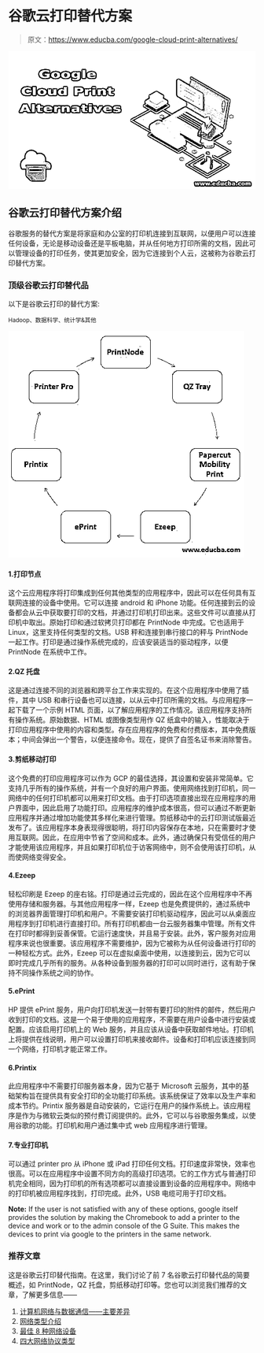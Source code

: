 # 谷歌云打印替代方案

> 原文：<https://www.educba.com/google-cloud-print-alternatives/>

![Google Cloud Print Alternatives](img/0fd008e2d2f4b25ed268a94b47364fc8.png)



## 谷歌云打印替代方案介绍

谷歌服务的替代方案是将家庭和办公室的打印机连接到互联网，以便用户可以连接任何设备，无论是移动设备还是平板电脑，并从任何地方打印所需的文档，因此可以管理设备的打印任务，使其更加安全，因为它连接到个人云，这被称为谷歌云打印替代方案。

### 顶级谷歌云打印替代品

以下是谷歌云打印的替代方案:

<small>Hadoop、数据科学、统计学&其他</small>

![Top Google Cloud Print Alternatives](img/351608ce18a5b49e0b883ba88ee0569d.png)



#### 1.打印节点

这个云应用程序将打印集成到任何其他类型的应用程序中，因此可以在任何具有互联网连接的设备中使用。它可以连接 android 和 iPhone 功能。任何连接到云的设备都会从云中获取要打印的文档，并通过打印机打印出来。这些文件可以直接从打印机中取出。原始打印和通过软拷贝打印都在 PrintNode 中完成。它也适用于 Linux，这里支持任何类型的文档。USB 秤和连接到串行接口的秤与 PrintNode 一起工作。打印是通过操作系统完成的，应该安装适当的驱动程序，以便 PrintNode 在系统中工作。

#### 2.QZ 托盘

这是通过连接不同的浏览器和跨平台工作来实现的。在这个应用程序中使用了插件，其中 USB 和串行设备也可以连接，以从云中打印所需的文档。与应用程序一起下载了一个示例 HTML 页面，以了解应用程序的工作情况。该应用程序支持所有操作系统。原始数据、HTML 或图像类型用作 QZ 纸盒中的输入，性能取决于打印应用程序中使用的内容和类型。存在应用程序的免费和付费版本，其中免费版本；中间会弹出一个警告，以便连接命令。现在，提供了自签名证书来消除警告。

#### 3.剪纸移动打印

这个免费的打印应用程序可以作为 GCP 的最佳选择，其设置和安装非常简单。它支持几乎所有的操作系统，并有一个良好的用户界面。使用网络找到打印机，同一网络中的任何打印机都可以用来打印文档。由于打印选项直接出现在应用程序的用户界面中，因此启用了功能打印。应用程序的维护成本很高，但可以通过不断更新应用程序并通过增加功能使其多样化来进行管理。剪纸移动中的云打印测试版最近发布了。该应用程序本身表现得很聪明，将打印内容保存在本地，只在需要时才使用互联网。因此，在应用中节省了空间和成本。此外，通过确保只有受信任的用户才能使用该应用程序，并且如果打印机位于访客网络中，则不会使用该打印机，从而使网络变得安全。

#### 4.Ezeep

轻松印刷是 Ezeep 的座右铭。打印是通过云完成的，因此在这个应用程序中不再使用存储和服务器。与其他应用程序一样，Ezeep 也是免费提供的，通过系统中的浏览器界面管理打印机和用户。不需要安装打印机驱动程序，因此可以从桌面应用程序到打印机进行直接打印。所有打印机都由一台云服务器集中管理。所有文件在打印时都得到妥善保管。它运行速度快，并且易于安装。此外，客户服务对应用程序来说也很重要。该应用程序不需要维护，因为它被称为从任何设备进行打印的一种轻松方式。此外，Ezeep 可以在虚拟桌面中使用，以连接到云，因为它可以即时完成几乎所有的服务。从各种设备到服务器的打印可以同时进行，这有助于保持不同操作系统之间的协作。

#### 5.ePrint

HP 提供 ePrint 服务，用户向打印机发送一封带有要打印的附件的邮件，然后用户收到打印的文档。这是一个易于使用的应用程序，不需要在用户设备中进行安装或配置。应该启用打印机上的 Web 服务，并且应该从设备中获取邮件地址。打印机上将提供在线说明，用户可以设置打印机来接收邮件。设备和打印机应该连接到同一个网络，打印机才能正常工作。

#### 6.Printix

此应用程序中不需要打印服务器本身，因为它基于 Microsoft 云服务，其中的基础架构旨在提供具有安全打印的全功能打印系统。该系统保证了效率以及生产率和成本节约。Printix 服务器是自动安装的，它运行在用户的操作系统上。该应用程序是作为与微软云类似的预付费订阅提供的。此外，它可以与谷歌服务集成，以使用谷歌的功能。打印机和用户通过集中式 web 应用程序进行管理。

#### 7.专业打印机

可以通过 printer pro 从 iPhone 或 iPad 打印任何文档。打印速度非常快，效率也很高。可以在应用程序中设置不同方向的高级打印选项。它的工作方式与普通打印机完全相同，因为打印机的所有选项都可以直接设置到设备的应用程序中。网络中的打印机被应用程序找到，打印完成。此外，USB 电缆可用于打印文档。

**Note:** If the user is not satisfied with any of these options, google itself provides the solution by making the Chromebook to add a printer to the device and work or to the admin console of the G Suite. This makes the devices to print via google to the printers in the same network.

### 推荐文章

这是谷歌云打印替代指南。在这里，我们讨论了前 7 名谷歌云打印替代品的简要概述，如 PrintNode，QZ 托盘，剪纸移动打印等。您也可以浏览我们推荐的文章，了解更多信息——

1.  [计算机网络与数据通信——主要差异](https://www.educba.com/computer-network-vs-data-communication/)
2.  [网络类型介绍](https://www.educba.com/types-of-network/)
3.  [最佳 8 种网络设备](https://www.educba.com/types-of-network-devices/)
4.  [四大网络协议类型](https://www.educba.com/types-of-networking-protocols/)





